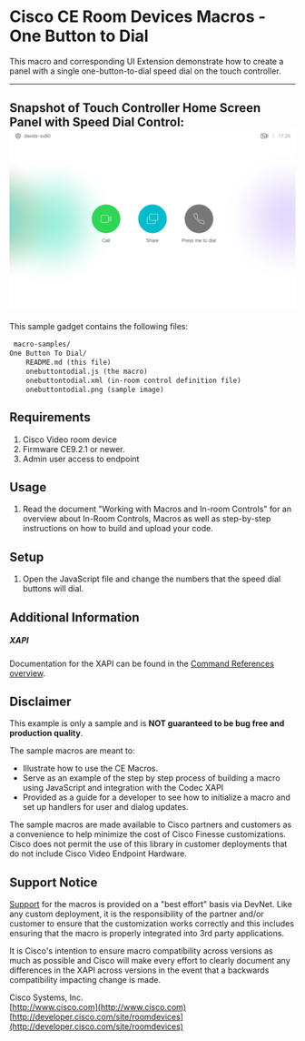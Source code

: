 # Cisco CE Room Devices Macros - One Button to Dial
This macro and corresponding UI Extension demonstrate how to create a panel with a single one-button-to-dial speed dial on the touch controller.

---
Snapshot of Touch Controller Home Screen Panel with  Speed Dial Control:
![Sample In-Room Control Screenshot](onebuttontodial.png)
---


This sample gadget contains the following files:

     macro-samples/
	One Button To Dial/
		README.md (this file)
		onebuttontodial.js (the macro)
		onebuttontodial.xml (in-room control definition file)
		onebuttontodial.png (sample image)


## Requirements
1. Cisco Video room device
2. Firmware CE9.2.1 or newer.
4. Admin user access to endpoint

## Usage
1. Read the document "Working with Macros and In-room Controls" for an overview about In-Room Controls, Macros as well as step-by-step instructions on how to build and upload your code.


## Setup

1. Open the JavaScript file and change the numbers that the speed dial buttons will dial.


## Additional Information
##### XAPI
Documentation for the XAPI can be found in the [Command References overview](https://www.cisco.com/c/en/us/support/collaboration-endpoints/telepresence-quick-set-series/products-command-reference-list.html).

## Disclaimer
This example is only a sample and is **NOT guaranteed to be bug free and production quality**.

The sample macros are meant to:
- Illustrate how to use the CE Macros.
- Serve as an example of the step by step process of building a macro using JavaScript and integration with the Codec XAPI
- Provided as a guide for a developer to see how to initialize a macro and set up handlers for user and dialog updates.

The sample macros are made available to Cisco partners and customers as a convenience to help minimize the cost of Cisco Finesse customizations. Cisco does not permit the use of this library in customer deployments that do not include Cisco Video Endpoint Hardware.

## Support Notice
[Support](http://developer.cisco.com/site/devnet/support) for the macros is provided on a "best effort" basis via DevNet. Like any custom deployment, it is the responsibility of the partner and/or customer to ensure that the customization works correctly and this includes ensuring that the macro is properly integrated into 3rd party applications.

It is Cisco's intention to ensure macro compatibility across versions as much as possible and Cisco will make every effort to clearly document any differences in the XAPI across versions in the event that a backwards compatibility impacting change is made.

Cisco Systems, Inc.<br>
[http://www.cisco.com](http://www.cisco.com)<br>
[http://developer.cisco.com/site/roomdevices](http://developer.cisco.com/site/roomdevices)
